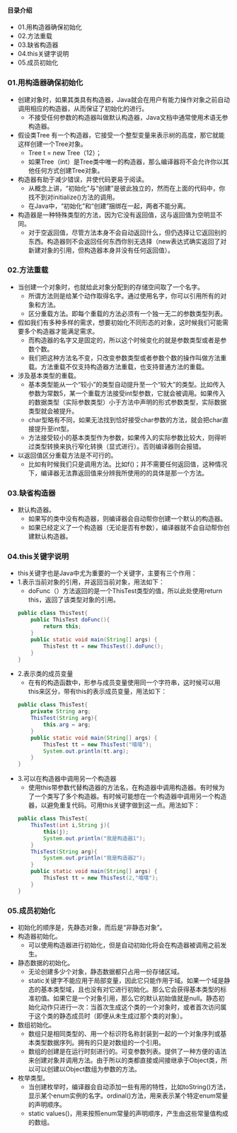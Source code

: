 #### 目录介绍
- 01.用构造器确保初始化
- 02.方法重载
- 03.缺省构造器
- 04.this关键字说明
- 05.成员初始化




### 01.用构造器确保初始化
- 创建对象时，如果其类具有构造器，Java就会在用户有能力操作对象之前自动调用相应的构造器，从而保证了初始化的进行。
    - 不接受任何参数的构造器叫做默认构造器，Java文档中通常使用术语无参构造器。
- 假设类Tree 有一个构造器，它接受一个整型变量来表示树的高度，那它就能这样创建一个Tree对象。
    - Tree t = new Tree（12）；
    - 如果Tree（int）是Tree类中唯一的构造器，那么编译器将不会允许你以其他任何方式创建Tree对象。
- 构造器有助于减少错误，并使代码更易于阅读。
    - 从概念上讲，“初始化”与“创建”是彼此独立的，然而在上面的代码中，你找不到对initialize()方法的调用。
    - 在Java中，“初始化”和“创建”捆绑在一起，两者不能分离。
- 构造器是一种特殊类型的方法，因为它没有返回值，这与返回值为空明显不同。
    - 对于空返回值，尽管方法本身不会自动返回什么，但仍选择让它返回别的东西。构造器则不会返回任何东西你别无选择（new表达式确实返回了对新建对象的引用，但构造器本身并没有任何返回值）。



### 02.方法重载
- 当创建一个对象时，也就给此对象分配到的存储空间取了一个名字。
    - 所谓方法则是给某个动作取得名字。通过使用名字，你可以引用所有的对象和方法。
    - 区分重载方法。即每个重载的方法必须有一个独一无二的参数类型列表。
- 假如我们有多种多样的需求，想要初始化不同形态的对象，这时候我们可能需要多个构造器才能满足需求。
    - 而构造器的名字又是固定的，所以这个时候变化的就是参数类型或者是参数个数。
    - 我们把这种方法名不变，只改变参数类型或者参数个数的操作叫做方法重载。方法重载不仅支持构造器方法重载，也支持普通方法的重载。
- 涉及基本类型的重载。
    - 基本类型能从一个“较小”的类型自动提升至一个“较大”的类型。比如传入参数为常数5，某一个重载方法接受int型参数，它就会被调用。如果传入的数据类型（实际参数类型）小于方法中声明的形式参数类型，实际数据类型就会被提升。
    - char型略有不同，如果无法找到恰好接受char参数的方法，就会把char直接提升至int型。 
    - 方法接受较小的基本类型作为参数，如果传入的实际参数比较大，则得听过类型转换来执行窄化转换（显式进行）。否则编译器则会报错。
- 以返回值区分重载方法是不可行的。
    - 比如有时候我们只是调用方法。比如f()；并不需要任何返回值，这种情况下，编译器无法靠返回值来分辨我所使用的的具体是那一个方法。



### 03.缺省构造器
- 默认构造器。
    - 如果写的类中没有构造器，则编译器会自动帮你创建一个默认的构造器。
    - 如果已经定义了一个构造器（无论是否有参数），编译器就不会自动帮你创建默认构造器。 


### 04.this关键字说明
- this关键字也是Java中尤为重要的一个关键字，主要有三个作用：
- 1.表示当前对象的引用，并返回当前对象，用法如下：
    - doFunc（）方法返回的是一个ThisTest类型的值，所以此处使用return this，返回了该类型对象的引用。
    ```java
    public class ThisTest{
    	public ThisTest doFunc(){
    		return this;
    	}
    	public static void main(String[] args) {
    		ThisTest tt = new ThisTest().doFunc();
    	}
    }
    ```
- 2.表示类的成员变量
    - 在有的构造函数中，形参与成员变量使用同一个字符串，这时候可以用this来区分，带有this的表示成员变量，用法如下：
    ```java
    public class ThisTest{
    	private String arg;
    	ThisTest(String arg){
    		this.arg = arg;
    	}
    	public static void main(String[] args) {
    		ThisTest tt = new ThisTest("嘻嘻");
    		System.out.println(tt.arg);
    	}
    }
    ```
- 3.可以在构造器中调用另一个构造器
    - 使用this带参数代替构造器的方法名，在构造器中调用构造器。有时候为了一个类写了多个构造器。有时候可能想在一个构造器中调用另一个构造器，以避免重复代码。可用this关键字做到这一点。用法如下：
    ```java
    public class ThisTest{
    	ThisTest(int i,String j){
    		this(j);
    		System.out.println("我是构造器1");
    	}
    	ThisTest(String arg){
    		System.out.println("我是构造器2");
    	}
    	public static void main(String[] args) {
    		ThisTest tt = new ThisTest(2,"嘻嘻");
    	}
    }
    ```


### 05.成员初始化
- 初始化的顺序是，先静态对象，而后是“非静态对象”。
- 构造器初始化。
    - 可以使用构造器进行初始化，但是自动初始化将会在构造器被调用之前发生。
- 静态数据的初始化。
    - 无论创建多少个对象，静态数据都只占用一份存储区域。
    - static关键字不能应用于局部变量，因此它只能作用于域。如果一个域是静态的基本类型域，且也没有对它进行初始化。那么它会获得基本类型的标准初值。如果它是一个对象引用，那么它的默认初始值就是null。静态初始化动作只进行一次：当首次生成这个类的一个对象时，或者首次访问属于这个类的静态成员时（即便从未生成过那个类的对象）。
- 数组初始化。
    - 数组只是相同类型的、用一个标识符名称封装到一起的一个对象序列或基本类型数据序列。拥有的只是对数组的一个引用。
    - 数组的创建是在运行时刻进行的。可变参数列表。提供了一种方便的语法来创建对象并调用方法。由于所以的类都直接或间接继承于Object类，所以可以创建以Object数组为参数的方法。
- 枚举类型。
    - 当创建枚举时，编译器会自动添加一些有用的特性，比如toString()方法，显示某个enum实例的名字。ordinal()方法，用来表示某个特定enum常量的声明顺序。
    - static values()，用来按照enum常量的声明顺序，产生由这些常量值构成的数组。



















